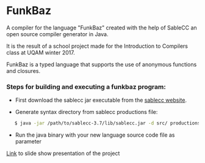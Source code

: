 # FunkBaz
A compiler for the language "FunkBaz" created with the help of SableCC an open source compiler generator in Java.

It is the result of a school project made for the Introduction to Compilers class at UQAM winter 2017.

FunkBaz is a typed language that supports the use of anonymous functions and closures.

### Steps for building and executing a funkbaz program:

  * First download the sablecc jar executable from the [sablecc website](http://www.sablecc.org/downloads).
  
  * Generate syntax directory from sablecc productions file:
   ``` bash
      $ java -jar /path/to/sablecc-3.7/lib/sablecc.jar -d src/ productions.sablecc
   ```
   
  * Run the java binary with your new language source code file as parameter

[Link](http://slides.com/joseki101/deck-2#/) to slide show presentation of the project
